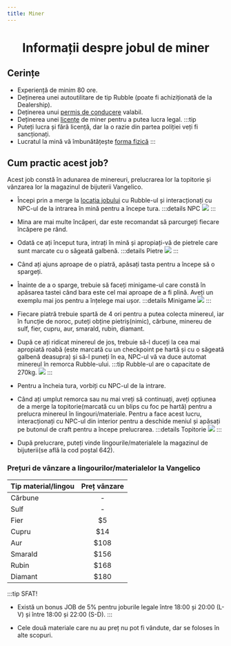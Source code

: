 ```yaml
---
title: Miner
---
```

<script setup> 
    import KeyIcon from '../.vitepress/components/KeyIcon.vue'
</script>

# <center>Informații despre jobul de miner</center>

## Cerințe

- Experiență de minim 80 ore.
- Deținerea unei autoutilitare de tip Rubble (poate fi achiziționată de la Dealership).
- Deținerea unui [permis de conducere](/general/scoala) valabil.
- Deținerea unei [licențe](/general/licente) de miner pentru a putea lucra legal.
:::tip 
- Puteți lucra și fără licență, dar la o razie din partea poliției veți fi sancționați.
- Lucratul la mină vă îmbunătățește [forma fizică](/general/inventar.html#forma-fizica)
:::

## Cum practic acest job?

Acest job constă în adunarea de minereuri, prelucrarea lor la topitorie și vânzarea lor la magazinul de bijuterii Vangelico.

- Începi prin a merge la [locația jobului](locatii) cu Rubble-ul și interacționați cu NPC-ul de la intrarea în mină pentru a începe tura.
:::details NPC
![](https://i.imgur.com/tJd67Od.png)
:::

- Mina are mai multe încăperi, dar este recomandat să parcurgeți fiecare încăpere pe rând.

- Odată ce ați început tura, intrați în mină și apropiați-vă de pietrele care sunt marcate cu o săgeată galbenă.
:::details Pietre
![](https://i.imgur.com/61izlAt.gif)
:::

- Când ați ajuns aproape de o piatră, apăsați tasta <KeyIcon keyType="e"/> pentru a începe să o spargeți.

- Înainte de a o sparge, trebuie să faceți minigame-ul care constă în apăsarea tastei <KeyIcon keyType="space"/> când bara este cel mai aproape de a fi plină. Aveți un exemplu mai jos pentru a înțelege mai ușor.
:::details Minigame
![](https://i.imgur.com/NXzNwnF.gif)
:::

- Fiecare piatră trebuie spartă de 4 ori pentru a putea colecta minereul, iar în funcție de noroc, puteți obține pietriș(nimic), cărbune, minereu de sulf, fier, cupru, aur, smarald, rubin, diamant.

- După ce ați ridicat minereul de jos, trebuie să-l duceți la cea mai apropiată roabă (este marcată cu un checkpoint pe hartă și cu o săgeată galbenă deasupra) și să-l puneți în ea, NPC-ul vă va duce automat minereul în remorca Rubble-ului.
:::tip Rubble-ul are o capacitate de 270kg.
![](https://i.imgur.com/mcrqzzf.png)
:::

- Pentru a încheia tura, vorbiți cu NPC-ul de la intrare.

- Când ați umplut remorca sau nu mai vreți să continuați, aveți opțiunea de a merge la topitorie(marcată cu un blips cu foc pe hartă) pentru a prelucra minereul în lingouri/materiale. Pentru a face acest lucru, interacționați cu NPC-ul din interior pentru a deschide meniul și apăsați pe butonul de craft pentru a începe prelucrarea.
:::details Topitorie
![](https://i.imgur.com/u5LrOAT.gif)
:::

- După prelucrare, puteți vinde lingourile/materialele la magazinul de bijuterii(se află la cod poștal 642).

### Prețuri de vânzare a lingourilor/materialelor la Vangelico
| Tip material/lingou  | Preț vânzare |
| -------------------  | :-----------:|
| Cărbune              |    -         |
| Sulf                 |    -         |
| Fier                 |    $5        |
| Cupru                |    $14       |
| Aur                  |    $108      |
| Smarald              |    $156      |
| Rubin                |    $168      |
| Diamant              |    $180      |

:::tip SFAT!
- Există un bonus JOB de 5% pentru joburile legale între 18:00 și 20:00 (L-V) și între 18:00 și 22:00 (S-D).
:::

- Cele două materiale care nu au preț nu pot fi vândute, dar se foloses în alte scopuri.